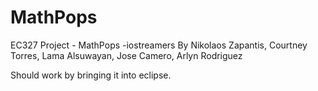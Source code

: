 MathPops
========

EC327 Project - MathPops -iostreamers
By Nikolaos Zapantis, Courtney Torres, Lama Alsuwayan, Jose Camero, Arlyn Rodriguez

Should work by bringing it into eclipse.
